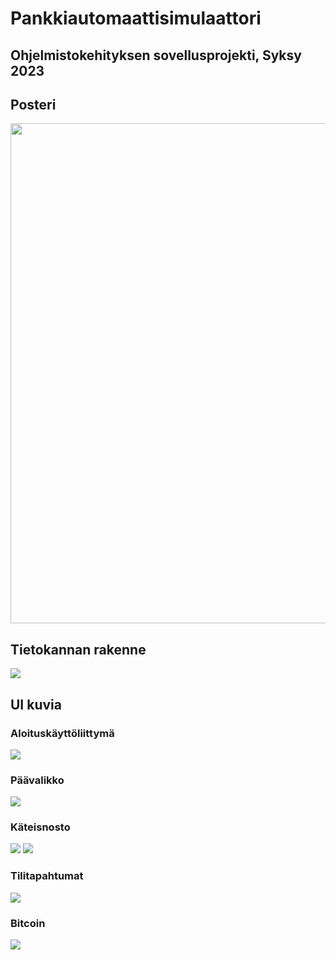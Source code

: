 # Pankkiautomaattisimulaattori

## Ohjelmistokehityksen sovellusprojekti, Syksy 2023

## Posteri

<img src="images/Poster_pic.png" width="800">

## Tietokannan rakenne

<img src="images/final_er_diagram.png">

## UI kuvia

### Aloituskäyttöliittymä
<img src="images/login.png">

### Päävalikko
<img src="images/menu.png">

### Käteisnosto
<img src="images/withdraw.png">
<img src="images/money.png">

### Tilitapahtumat
<img src="images/transactions_3.png">

### Bitcoin
<img src="images/bitcoin.png">
